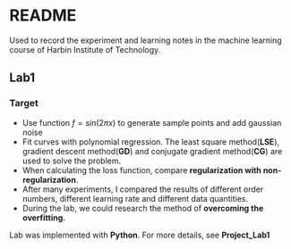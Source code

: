 # README

Used to record the experiment and learning notes in the machine learning course of Harbin Institute of Technology.

## Lab1

### Target

- Use function $f = sin(2\pi x)$ to generate sample points and add gaussian noise
- Fit curves with polynomial regression. The least square method(**LSE**), gradient descent method(**GD**) and conjugate gradient method(**CG**) are used to solve the problem.
- When calculating the loss function,  compare **regularization with non-regularization**.
- After many experiments, I compared the results of different order numbers, different learning rate and different data quantities.
- During the lab,  we could research the method of **overcoming the overfitting.**

Lab was implemented with **Python**.  For more details, see **Project_Lab1**